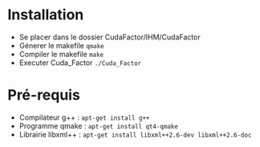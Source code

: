 Installation
==

* Se placer dans le dossier CudaFactor/IHM/CudaFactor
* Génerer le makefile `qmake`
* Compiler le makefile `make`
* Executer Cuda_Factor `./Cuda_Factor`

Pré-requis
==

* Compilateur g++ : `apt-get install g++`
* Programme qmake : `apt-get install qt4-qmake`
* Librairie libxml++ : `apt-get install libxml++2.6-dev libxml++2.6-doc`
